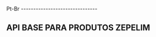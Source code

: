 Pt-Br -------------------------------

API BASE PARA PRODUTOS ZEPELIM
-------------------------------------
